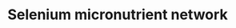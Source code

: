 ---
annotations:
- id: PW:0000133
  parent: classic metabolic pathway
  type: Pathway Ontology
  value: selenoamino acid metabolic pathway
- id: PW:0000002
  parent: classic metabolic pathway
  type: Pathway Ontology
  value: classic metabolic pathway
authors:
- Mkutmon
- Egonw
- MaintBot
- Eweitz
description: 'The selenium-centred micronutrient biological network. The most relevant
  biochemical processes related to selenium in the context of metabolism, oxidation
  and inflammation are represented. Also, the compartmental separation (intracellular
  vs. plasma) is presented, identifying the selenium centred plasma metabolome. A
  selenoprotein database exists at: http://www.selenodb.org'
last-edited: 2022-01-31
organisms:
- Bos taurus
redirect_from:
- /index.php/Pathway:WP3257
- /instance/WP3257
- /instance/WP3257_r120914
revision: r120914
schema-jsonld:
- '@context': https://schema.org/
  '@id': https://wikipathways.github.io/pathways/WP3257.html
  '@type': Dataset
  creator:
    '@type': Organization
    name: WikiPathways
  description: 'The selenium-centred micronutrient biological network. The most relevant
    biochemical processes related to selenium in the context of metabolism, oxidation
    and inflammation are represented. Also, the compartmental separation (intracellular
    vs. plasma) is presented, identifying the selenium centred plasma metabolome.
    A selenoprotein database exists at: http://www.selenodb.org'
  keywords:
  - 15-HETE
  - 5,10-Methylene-THF
  - 5,6-Epoxytetraene
  - 5-HETE
  - 5-HPETE
  - 5-methyl-THF
  - 8-Isoprostaglandin F2a
  - 8-OHdG
  - ABCA1
  - ADP
  - ALA
  - ALB
  - ALOX15B
  - ALOX5
  - ALOX5AP
  - APOA1
  - APOB
  - ATP
  - Arachidonic acid
  - Ascorbate
  - Ascorbic acid
  - CAT
  - CBS
  - CCL2
  - CRP
  - CTH
  - Calcium
  - Chlorine
  - Cholesterol
  - Copper
  - Cystathionine
  - Cysteine
  - DGLA
  - DHA
  - DIO1
  - DIO2
  - DIO3
  - DPA
  - Dehydroascorbic acid
  - Dihydrolipoate
  - EPA
  - F2
  - F2-Isoprostane
  - F7
  - FAD
  - FLAD1
  - FMN
  - Folic acid
  - Fructosamine
  - GGT1
  - GPX 4
  - GPX2
  - GPX3
  - GPX6
  - GSH
  - GSR
  - GSSG
  - Glucose
  - H2O
  - H2O2
  - HBA
  - HBG
  - HDL
  - HDL-C
  - HDL/APOA1
  - HDL/SAA
  - HNO2
  - HOCl
  - Heme
  - Homocysteine
  - Hydroxykynurenine
  - Hypoxanthine
  - ICAM1
  - IFNG
  - IL1B
  - IL6
  - INSR
  - Iodine
  - Iron
  - KMO
  - KYNU
  - Kynurenine
  - LDL
  - LDLR
  - Leukotriene A4
  - Leukotriene B4
  - Leukotriene C4
  - Leukotriene D4
  - Leukotriene E4
  - Leukotriene F4
  - Linoleic acid
  - Lipoic acid
  - Lipoxin A4
  - Lipoxin B4
  - MDA
  - MPO
  - MTHFR
  - MTR
  - Manganese
  - Methionine
  - Methionine sulfoxide
  - NADP+
  - NADPH
  - NFKB1
  - NFKB2
  - 'NO'
  - NO2
  - Niacin
  - Niacinamide
  - Nitrotyrosine
  - O2
  - O2-Ã‚â€œ
  - O3
  - ONOO-/ONOOH
  - PGD2
  - PGE1
  - PGE2
  - PGE3
  - PGF2a
  - PGG2
  - PGH2
  - PGH3
  - PGI2
  - PLAT
  - PLG
  - PMP
  - PNPO
  - PRDX1
  - PRDX2
  - PRDX3
  - PRDX4
  - PRDX5
  - PTGS1
  - PTGS2
  - Pyridoxal 5'-phosphate
  - Quinolinic Acid
  - R-Triiodothyronine (rT3)
  - RELA
  - RFK
  - RNS
  - ROS
  - Riboflavin
  - SAA4
  - SCARB1
  - SELENOI
  - SELENOK
  - SELENOM
  - SELENON
  - SELENOO
  - SELENOS
  - SELENOT
  - SELENOV
  - SELENOW
  - SEPHS2
  - SERPINA3-7
  - SERPINE1
  - SOD1
  - SOD2
  - SOD3
  - Selenide
  - Selenium
  - Selenocysteine
  - Selenophosphate
  - Serine
  - TAG
  - THF
  - TNF
  - TXNRD1
  - TXNRD2
  - TXNRD3
  - Thromboxane A2
  - Thromboxane B2
  - Thyroxine (T4)
  - Triiodothyronine (T3)
  - Tryptophan
  - Uric acid
  - VLDL
  - VLDL-TAG
  - VLDL/APOB
  - Vitamin B12
  - XDH
  - Xanthine
  - Zinc
  - a-Tocopherol
  - oxLDL
  license: CC0
  name: Selenium micronutrient network
seo: CreativeWork
title: Selenium micronutrient network
wpid: WP3257
---